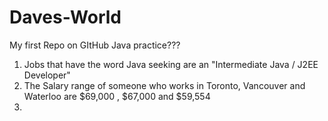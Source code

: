 # Daves-World
My first Repo on GItHub
Java practice???


1. Jobs that have the word Java seeking are an "Intermediate Java / J2EE Developer"
2. The Salary range of someone who works in Toronto, Vancouver and Waterloo are $69,000 , $67,000 and $59,554 
3. 
